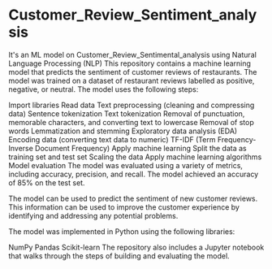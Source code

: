 # Customer_Review_Sentiment_analysis
It's an ML model on Customer_Review_Sentimental_analysis using Natural Language Processing (NLP)
This repository contains a machine learning model that predicts the sentiment of customer reviews of restaurants. The model was trained on a dataset of restaurant reviews labelled as positive, negative, or neutral. The model uses the following steps:

Import libraries
Read data
Text preprocessing (cleaning and compressing data)
Sentence tokenization
Text tokenization
Removal of punctuation, memorable characters, and converting text to lowercase
Removal of stop words
Lemmatization and stemming
Exploratory data analysis (EDA)
Encoding data (converting text data to numeric)
TF-IDF (Term Frequency- Inverse Document Frequency)
Apply machine learning
Split the data as training set and test set
Scaling the data
Apply machine learning algorithms
Model evaluation
The model was evaluated using a variety of metrics, including accuracy, precision, and recall. The model achieved an accuracy of 85% on the test set.

The model can be used to predict the sentiment of new customer reviews. This information can be used to improve the customer experience by identifying and addressing any potential problems.

The model was implemented in Python using the following libraries:

NumPy
Pandas
Scikit-learn
The repository also includes a Jupyter notebook that walks through the steps of building and evaluating the model.
